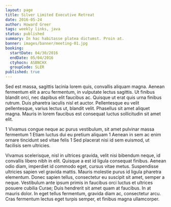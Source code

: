 ```yaml
---
layout: page
title: Silver Limited Executive Retreat
date: 2016-05-24
author: Howard Greer
tags: weekly links, java
status: published
summary: In hac habitasse platea dictumst. Proin at.
banner: images/banner/meeting-01.jpg
booking:
  startDate: 04/30/2016
  endDate: 05/04/2016
  ctyhocn: ASBNCHX
  groupCode: SLER
published: true
---
```

Sed est massa, sagittis lacinia lorem quis, convallis aliquam magna. Aenean fermentum elit a arcu fermentum, in vulputate lectus sagittis. Ut finibus blandit orci, nec dapibus elit faucibus ac. Quisque ut erat quis urna finibus rutrum. Duis pharetra iaculis nisl et auctor. Pellentesque eu velit pellentesque, varius lectus ut, blandit velit. Phasellus sit amet aliquet magna. Mauris in lorem faucibus est consequat luctus sollicitudin sit amet elit.

1 Vivamus congue neque ac purus vestibulum, sit amet pulvinar massa fermentum
1 Etiam luctus dui eu pretium aliquam
1 Aenean in sem ac enim ornare tincidunt sed vitae felis
1 Sed placerat nisi id sem euismod, ut facilisis sem ultricies.

Vivamus scelerisque, nisl in ultrices gravida, velit nisi bibendum neque, id convallis libero nibh in elit. Quisque a est id ligula consequat finibus. Aenean odio diam, imperdiet id commodo eget, cursus vitae metus. Suspendisse ultricies sapien vel gravida mattis. Mauris molestie purus id ligula pharetra elementum. Donec sapien tellus, consectetur eu suscipit sit amet, semper a neque. Vestibulum ante ipsum primis in faucibus orci luctus et ultrices posuere cubilia Curae; Duis hendrerit sit amet quam at faucibus. In at mauris dolor. In eget tellus fermentum, gravida diam ac, consectetur arcu. Cras fermentum lectus eget turpis semper, et finibus magna ullamcorper.
